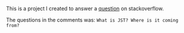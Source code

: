 This is a project I created to answer a [question](http://stackoverflow.com/questions/19025186/include-ejs-partial-into-script-tag-sails-js/19033635?noredirect=1#comment38514710_19033635) on stackoverflow.

The questions in the comments was: `What is JST? Where is it coming from?`